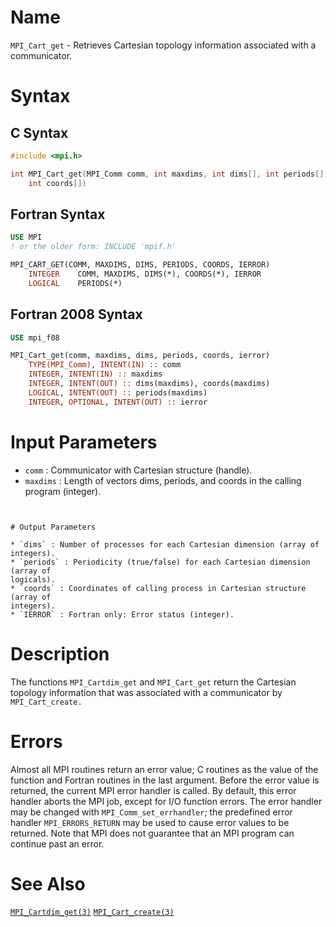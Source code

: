 # Name

`MPI_Cart_get` - Retrieves Cartesian topology information associated
with a communicator.

# Syntax

## C Syntax

```c
#include <mpi.h>

int MPI_Cart_get(MPI_Comm comm, int maxdims, int dims[], int periods[],
    int coords[])
```

## Fortran Syntax

```fortran
USE MPI
! or the older form: INCLUDE 'mpif.h'

MPI_CART_GET(COMM, MAXDIMS, DIMS, PERIODS, COORDS, IERROR)
    INTEGER    COMM, MAXDIMS, DIMS(*), COORDS(*), IERROR
    LOGICAL    PERIODS(*)
```

## Fortran 2008 Syntax

```fortran
USE mpi_f08

MPI_Cart_get(comm, maxdims, dims, periods, coords, ierror)
    TYPE(MPI_Comm), INTENT(IN) :: comm
    INTEGER, INTENT(IN) :: maxdims
    INTEGER, INTENT(OUT) :: dims(maxdims), coords(maxdims)
    LOGICAL, INTENT(OUT) :: periods(maxdims)
    INTEGER, OPTIONAL, INTENT(OUT) :: ierror
```


# Input Parameters

* `comm` : Communicator with Cartesian structure (handle).
* `maxdims` : Length of vectors dims, periods, and coords in the calling program
(integer).
```


# Output Parameters

* `dims` : Number of processes for each Cartesian dimension (array of
integers).
* `periods` : Periodicity (true/false) for each Cartesian dimension (array of
logicals).
* `coords` : Coordinates of calling process in Cartesian structure (array of
integers).
* `IERROR` : Fortran only: Error status (integer).
```


# Description

The functions `MPI_Cartdim_get` and `MPI_Cart_get` return the Cartesian
topology information that was associated with a communicator by
`MPI_Cart_create.`

# Errors

Almost all MPI routines return an error value; C routines as the value
of the function and Fortran routines in the last argument.
Before the error value is returned, the current MPI error handler is
called. By default, this error handler aborts the MPI job, except for
I/O function errors. The error handler may be changed with
`MPI_Comm_set_errhandler`; the predefined error handler `MPI_ERRORS_RETURN`
may be used to cause error values to be returned. Note that MPI does not
guarantee that an MPI program can continue past an error.

# See Also

[`MPI_Cartdim_get(3)`](./?file=MPI_Cartdim_get.md)
[`MPI_Cart_create(3)`](./?file=MPI_Cart_create.md)
